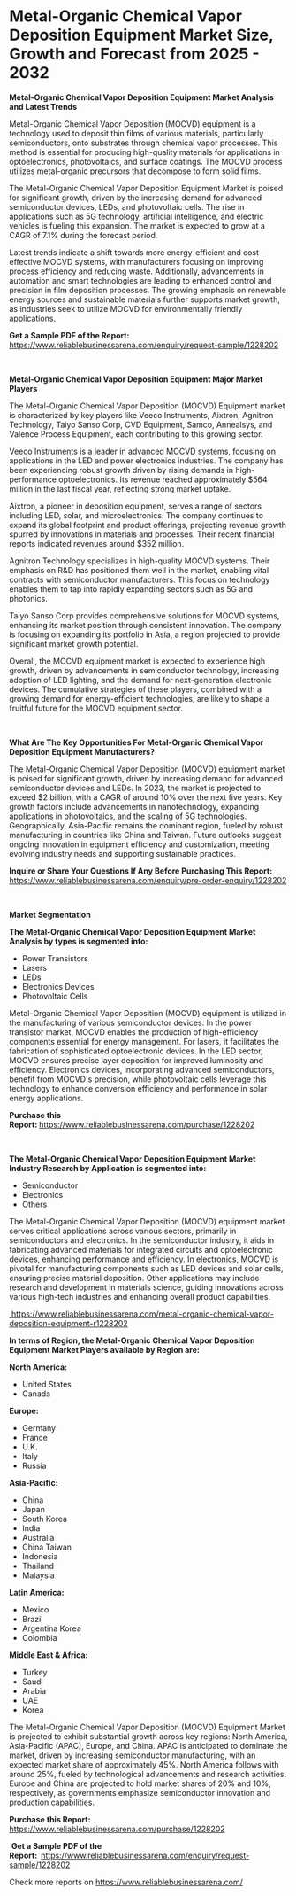 <p><h1>Metal-Organic Chemical Vapor Deposition Equipment Market Size, Growth and Forecast from 2025 - 2032</h1></p><p><strong>Metal-Organic Chemical Vapor Deposition Equipment Market Analysis and Latest Trends</strong></p>
<p><p>Metal-Organic Chemical Vapor Deposition (MOCVD) equipment is a technology used to deposit thin films of various materials, particularly semiconductors, onto substrates through chemical vapor processes. This method is essential for producing high-quality materials for applications in optoelectronics, photovoltaics, and surface coatings. The MOCVD process utilizes metal-organic precursors that decompose to form solid films.</p><p>The Metal-Organic Chemical Vapor Deposition Equipment Market is poised for significant growth, driven by the increasing demand for advanced semiconductor devices, LEDs, and photovoltaic cells. The rise in applications such as 5G technology, artificial intelligence, and electric vehicles is fueling this expansion. The market is expected to grow at a CAGR of 7.1% during the forecast period. </p><p>Latest trends indicate a shift towards more energy-efficient and cost-effective MOCVD systems, with manufacturers focusing on improving process efficiency and reducing waste. Additionally, advancements in automation and smart technologies are leading to enhanced control and precision in film deposition processes. The growing emphasis on renewable energy sources and sustainable materials further supports market growth, as industries seek to utilize MOCVD for environmentally friendly applications.</p></p>
<p><strong>Get a Sample PDF of the Report:&nbsp;</strong> <a href="https://www.reliablebusinessarena.com/enquiry/request-sample/1228202?utm_campaign=2740&utm_medium=2&utm_source=Github&utm_content=ia&utm_term=27022025&utm_id=metal-organic-chemical-vapor-deposition-equipment">https://www.reliablebusinessarena.com/enquiry/request-sample/1228202</a></p>
<p>&nbsp;</p>
<p><strong>Metal-Organic Chemical Vapor Deposition Equipment Major Market Players</strong></p>
<p><p>The Metal-Organic Chemical Vapor Deposition (MOCVD) Equipment market is characterized by key players like Veeco Instruments, Aixtron, Agnitron Technology, Taiyo Sanso Corp, CVD Equipment, Samco, Annealsys, and Valence Process Equipment, each contributing to this growing sector.</p><p>Veeco Instruments is a leader in advanced MOCVD systems, focusing on applications in the LED and power electronics industries. The company has been experiencing robust growth driven by rising demands in high-performance optoelectronics. Its revenue reached approximately $564 million in the last fiscal year, reflecting strong market uptake.</p><p>Aixtron, a pioneer in deposition equipment, serves a range of sectors including LED, solar, and microelectronics. The company continues to expand its global footprint and product offerings, projecting revenue growth spurred by innovations in materials and processes. Their recent financial reports indicated revenues around $352 million.</p><p>Agnitron Technology specializes in high-quality MOCVD systems. Their emphasis on R&D has positioned them well in the market, enabling vital contracts with semiconductor manufacturers. This focus on technology enables them to tap into rapidly expanding sectors such as 5G and photonics.</p><p>Taiyo Sanso Corp provides comprehensive solutions for MOCVD systems, enhancing its market position through consistent innovation. The company is focusing on expanding its portfolio in Asia, a region projected to provide significant market growth potential.</p><p>Overall, the MOCVD equipment market is expected to experience high growth, driven by advancements in semiconductor technology, increasing adoption of LED lighting, and the demand for next-generation electronic devices. The cumulative strategies of these players, combined with a growing demand for energy-efficient technologies, are likely to shape a fruitful future for the MOCVD equipment sector.</p></p>
<p>&nbsp;</p>
<p><strong>What Are The Key Opportunities For Metal-Organic Chemical Vapor Deposition Equipment Manufacturers?</strong></p>
<p><p>The Metal-Organic Chemical Vapor Deposition (MOCVD) equipment market is poised for significant growth, driven by increasing demand for advanced semiconductor devices and LEDs. In 2023, the market is projected to exceed $2 billion, with a CAGR of around 10% over the next five years. Key growth factors include advancements in nanotechnology, expanding applications in photovoltaics, and the scaling of 5G technologies. Geographically, Asia-Pacific remains the dominant region, fueled by robust manufacturing in countries like China and Taiwan. Future outlooks suggest ongoing innovation in equipment efficiency and customization, meeting evolving industry needs and supporting sustainable practices.</p></p>
<p><strong>Inquire or Share Your Questions If Any Before Purchasing This Report:</strong> <a href="https://www.reliablebusinessarena.com/enquiry/pre-order-enquiry/1228202?utm_campaign=2740&utm_medium=2&utm_source=Github&utm_content=ia&utm_term=27022025&utm_id=metal-organic-chemical-vapor-deposition-equipment">https://www.reliablebusinessarena.com/enquiry/pre-order-enquiry/1228202</a></p>
<p>&nbsp;</p>
<p><strong>Market Segmentation</strong></p>
<p><strong>The Metal-Organic Chemical Vapor Deposition Equipment Market Analysis by types is segmented into:</strong></p>
<p><ul><li>Power Transistors</li><li>Lasers</li><li>LEDs</li><li>Electronics Devices</li><li>Photovoltaic Cells</li></ul></p>
<p><p>Metal-Organic Chemical Vapor Deposition (MOCVD) equipment is utilized in the manufacturing of various semiconductor devices. In the power transistor market, MOCVD enables the production of high-efficiency components essential for energy management. For lasers, it facilitates the fabrication of sophisticated optoelectronic devices. In the LED sector, MOCVD ensures precise layer deposition for improved luminosity and efficiency. Electronics devices, incorporating advanced semiconductors, benefit from MOCVD's precision, while photovoltaic cells leverage this technology to enhance conversion efficiency and performance in solar energy applications.</p></p>
<p><strong>Purchase this Report:&nbsp;</strong><a href="https://www.reliablebusinessarena.com/purchase/1228202?utm_campaign=2740&utm_medium=2&utm_source=Github&utm_content=ia&utm_term=27022025&utm_id=metal-organic-chemical-vapor-deposition-equipment">https://www.reliablebusinessarena.com/purchase/1228202</a></p>
<p>&nbsp;</p>
<p><strong>The Metal-Organic Chemical Vapor Deposition Equipment Market Industry Research by Application is segmented into:</strong></p>
<p><ul><li>Semiconductor</li><li>Electronics</li><li>Others</li></ul></p>
<p><p>The Metal-Organic Chemical Vapor Deposition (MOCVD) equipment market serves critical applications across various sectors, primarily in semiconductors and electronics. In the semiconductor industry, it aids in fabricating advanced materials for integrated circuits and optoelectronic devices, enhancing performance and efficiency. In electronics, MOCVD is pivotal for manufacturing components such as LED devices and solar cells, ensuring precise material deposition. Other applications may include research and development in materials science, guiding innovations across various high-tech industries and enhancing overall product capabilities.</p></p>
<p><a href="https://www.reliablebusinessarena.com/metal-organic-chemical-vapor-deposition-equipment-r1228202?utm_campaign=2740&utm_medium=2&utm_source=Github&utm_content=ia&utm_term=27022025&utm_id=metal-organic-chemical-vapor-deposition-equipment">&nbsp;https://www.reliablebusinessarena.com/metal-organic-chemical-vapor-deposition-equipment-r1228202</a></p>
<p><strong>In terms of Region, the Metal-Organic Chemical Vapor Deposition Equipment Market Players available by Region are:</strong></p>
<p>
    <p> <strong> North America: </strong>
        <ul>
            <li>United States</li>
            <li>Canada</li>
        </ul>
        </p> 
    <p> <strong> Europe: </strong>
        <ul>
            <li>Germany</li>
            <li>France</li>
            <li>U.K.</li>
            <li>Italy</li>
            <li>Russia</li>
        </ul>
        </p> 
    <p> <strong> Asia-Pacific: </strong>
        <ul>
            <li>China</li>
            <li>Japan</li>
            <li>South Korea</li>
            <li>India</li>
            <li>Australia</li>
            <li>China Taiwan</li>
            <li>Indonesia</li>
            <li>Thailand</li>
            <li>Malaysia</li>
        </ul>
        </p> 
    <p> <strong> Latin America: </strong>
        <ul>
            <li>Mexico</li>
            <li>Brazil</li>
            <li>Argentina Korea</li>
            <li>Colombia</li>
        </ul>
        </p> 
    <p> <strong> Middle East & Africa: </strong>
        <ul>
            <li>Turkey</li>
            <li>Saudi</li>
            <li>Arabia</li>
            <li>UAE</li>
            <li>Korea</li>
        </ul>
    </p>
    </p>
<p><p>The Metal-Organic Chemical Vapor Deposition (MOCVD) Equipment Market is projected to exhibit substantial growth across key regions: North America, Asia-Pacific (APAC), Europe, and China. APAC is anticipated to dominate the market, driven by increasing semiconductor manufacturing, with an expected market share of approximately 45%. North America follows with around 25%, fueled by technological advancements and research activities. Europe and China are projected to hold market shares of 20% and 10%, respectively, as governments emphasize semiconductor innovation and production capabilities.</p></p>
<p><strong>Purchase this Report: </strong><a href="https://www.reliablebusinessarena.com/purchase/1228202?utm_campaign=2740&utm_medium=2&utm_source=Github&utm_content=ia&utm_term=27022025&utm_id=metal-organic-chemical-vapor-deposition-equipment">https://www.reliablebusinessarena.com/purchase/1228202</a></p>
<p>&nbsp;<strong>Get a Sample PDF of the Report:&nbsp;&nbsp;</strong><a href="https://www.reliablebusinessarena.com/enquiry/request-sample/1228202?utm_campaign=2740&utm_medium=2&utm_source=Github&utm_content=ia&utm_term=27022025&utm_id=metal-organic-chemical-vapor-deposition-equipment">https://www.reliablebusinessarena.com/enquiry/request-sample/1228202</a></p>
<p><strong></strong></p>
<p>Check more reports on <a href="https://www.reliablebusinessarena.com/?utm_campaign=2740&utm_medium=2&utm_source=Github&utm_content=ia&utm_term=27022025&utm_id=metal-organic-chemical-vapor-deposition-equipment">https://www.reliablebusinessarena.com/</a></p>